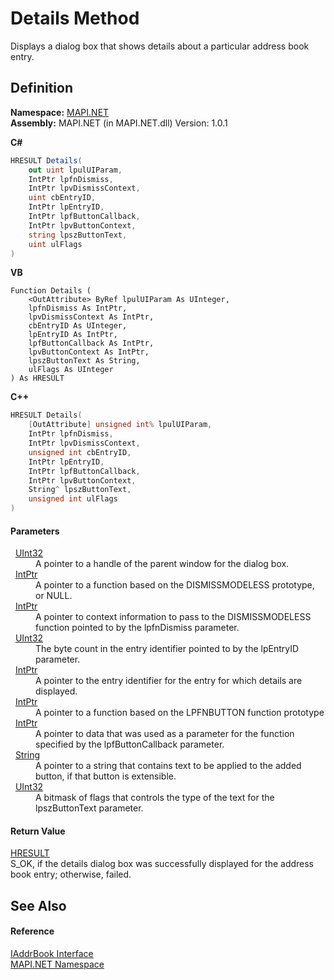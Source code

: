 # Details Method


Displays a dialog box that shows details about a particular address book entry.



## Definition
**Namespace:** <a href="N_MAPI_NET.md">MAPI.NET</a>  
**Assembly:** MAPI.NET (in MAPI.NET.dll) Version: 1.0.1

**C#**
``` C#
HRESULT Details(
	out uint lpulUIParam,
	IntPtr lpfnDismiss,
	IntPtr lpvDismissContext,
	uint cbEntryID,
	IntPtr lpEntryID,
	IntPtr lpfButtonCallback,
	IntPtr lpvButtonContext,
	string lpszButtonText,
	uint ulFlags
)
```
**VB**
``` VB
Function Details ( 
	<OutAttribute> ByRef lpulUIParam As UInteger,
	lpfnDismiss As IntPtr,
	lpvDismissContext As IntPtr,
	cbEntryID As UInteger,
	lpEntryID As IntPtr,
	lpfButtonCallback As IntPtr,
	lpvButtonContext As IntPtr,
	lpszButtonText As String,
	ulFlags As UInteger
) As HRESULT
```
**C++**
``` C++
HRESULT Details(
	[OutAttribute] unsigned int% lpulUIParam, 
	IntPtr lpfnDismiss, 
	IntPtr lpvDismissContext, 
	unsigned int cbEntryID, 
	IntPtr lpEntryID, 
	IntPtr lpfButtonCallback, 
	IntPtr lpvButtonContext, 
	String^ lpszButtonText, 
	unsigned int ulFlags
)
```



#### Parameters
<dl><dt>  <a href="https://learn.microsoft.com/dotnet/api/system.uint32" target="_blank" rel="noopener noreferrer">UInt32</a></dt><dd>A pointer to a handle of the parent window for the dialog box.</dd><dt>  <a href="https://learn.microsoft.com/dotnet/api/system.intptr" target="_blank" rel="noopener noreferrer">IntPtr</a></dt><dd>A pointer to a function based on the DISMISSMODELESS prototype, or NULL.</dd><dt>  <a href="https://learn.microsoft.com/dotnet/api/system.intptr" target="_blank" rel="noopener noreferrer">IntPtr</a></dt><dd>A pointer to context information to pass to the DISMISSMODELESS function pointed to by the lpfnDismiss parameter.</dd><dt>  <a href="https://learn.microsoft.com/dotnet/api/system.uint32" target="_blank" rel="noopener noreferrer">UInt32</a></dt><dd>The byte count in the entry identifier pointed to by the lpEntryID parameter.</dd><dt>  <a href="https://learn.microsoft.com/dotnet/api/system.intptr" target="_blank" rel="noopener noreferrer">IntPtr</a></dt><dd>A pointer to the entry identifier for the entry for which details are displayed.</dd><dt>  <a href="https://learn.microsoft.com/dotnet/api/system.intptr" target="_blank" rel="noopener noreferrer">IntPtr</a></dt><dd>A pointer to a function based on the LPFNBUTTON function prototype</dd><dt>  <a href="https://learn.microsoft.com/dotnet/api/system.intptr" target="_blank" rel="noopener noreferrer">IntPtr</a></dt><dd>A pointer to data that was used as a parameter for the function specified by the lpfButtonCallback parameter.</dd><dt>  <a href="https://learn.microsoft.com/dotnet/api/system.string" target="_blank" rel="noopener noreferrer">String</a></dt><dd>A pointer to a string that contains text to be applied to the added button, if that button is extensible.</dd><dt>  <a href="https://learn.microsoft.com/dotnet/api/system.uint32" target="_blank" rel="noopener noreferrer">UInt32</a></dt><dd>A bitmask of flags that controls the type of the text for the lpszButtonText parameter.</dd></dl>

#### Return Value
<a href="T_MAPI_NET_HRESULT.md">HRESULT</a>  
S_OK, if the details dialog box was successfully displayed for the address book entry; otherwise, failed.

## See Also


#### Reference
<a href="T_MAPI_NET_IAddrBook.md">IAddrBook Interface</a>  
<a href="N_MAPI_NET.md">MAPI.NET Namespace</a>  
